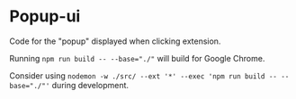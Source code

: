 # Popup-ui

Code for the "popup" displayed when clicking extension.

Running `npm run build -- --base="./"` will build for Google Chrome.

Consider using `nodemon -w ./src/ --ext '*' --exec 'npm run build -- --base="./"'` during development.
